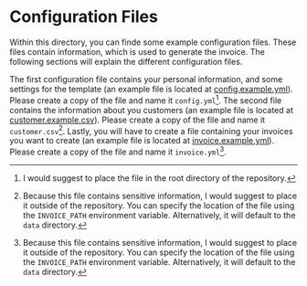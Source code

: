# Configuration Files

Within this directory, you can finde some example configuration files. These files contain information, which is used to generate the invoice. The following sections will explain the different configuration files.

The first configuration file contains your personal information, and some settings for the template (an example file is located at [config.example.yml](config.example.yml)). Please create a copy of the file and name it `config.yml`[^1]. The second file contains the information about you customers (an example file is located at [customer.example.csv](customer.example.csv)). Please create a copy of the file and name it `customer.csv`[^2]. Lastly, you will have to create a file containing your invoices you want to create (an example file is located at [invoice.example.yml](invoice.example.yml)). Please create a copy of the file and name it `invoice.yml`[^2].

[^1]: I would suggest to place the file in the root directory of the repository.
[^2]: Because this file contains sensitive information, I would suggest to place it outside of the repository. You can specify the location of the file using the `INVOICE_PATH` environment variable. Alternatively, it will default to the `data` directory.
